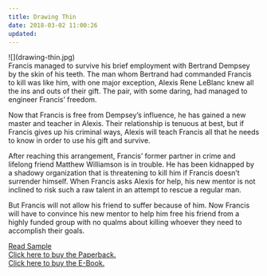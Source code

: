 ```yaml
---
title: Drawing Thin
date: 2018-03-02 11:00:26
updated: 
---
```


<div class="embedded-image-left">
    ![](drawing-thin.jpg)
</div>
<div class="text-negative-margin-top">
Francis managed to survive his brief employment with Bertrand Dempsey by the skin of his teeth.  The man whom Bertrand had commanded Francis to kill was like him, with one major exception, Alexis Rene LeBlanc knew all the ins and outs of their gift.  The pair, with some daring, had managed to engineer Francis’ freedom.

Now that Francis is free from Dempsey’s influence, he has gained a new master and teacher in Alexis.  Their relationship is tenuous at best, but if Francis gives up his criminal ways, Alexis will teach Francis all that he needs to know in order to use his gift and survive.

After reaching this arrangement, Francis’ former partner in crime and lifelong friend Matthew Williamson is in trouble.  He has been kidnapped by a shadowy organization that is threatening to kill him if Francis doesn’t surrender himself.  When Francis asks Alexis for help, his new mentor is not inclined to risk such a raw talent in an attempt to rescue a regular man.

But Francis will not allow his friend to suffer because of him.  Now Francis will have to convince his new mentor to help him free his friend from a highly funded group with no qualms about killing whoever they need to accomplish their goals.
<div class="float-right"><a href="https://www.wattpad.com/761379113-drawing-thin-prologue">Read Sample</a></div>
</div>
<div class="clear-both" >
    <a href="https://www.amazon.com/Drawing-Thin-Forgers-Steven-Meehan/dp/1086229924/ref=tmm_pap_swatch_0?_encoding=UTF8&qid=1567163108&sr=8-1" class="purchase-links">Click here to buy the Paperback.</a> <br>
    <a href="https://www.amazon.com/Drawing-Thin-Forgers-Book-2-ebook/dp/B07X2Z5KZ1/ref=sr_1_1?keywords=steven+meehan+drawing+thin&qid=1567163108&s=gateway&sr=8-1" class="purchase-links">Click here to buy the E-Book.</a>
</div>